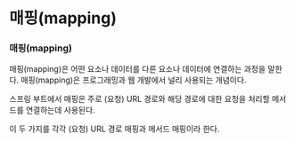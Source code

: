 # 매핑(mapping)

### 매핑(mapping)
매핑(mapping)은 어떤 요소나 데이터를 다른 요소나 데이터에 연결하는 과정을 말한다. 매핑(mapping)은 프로그래밍과 웹 개발에서 널리 사용되는 개념이다.

스프링 부트에서 매핑은 주로 (요청) URL 경로와 해당 경로에 대한 요청을 처리할 메서드를 연결하는데 사용된다.

이 두 가지를 각각 (요청) URL 경로 매핑과 메서드 매핑이라 한다.